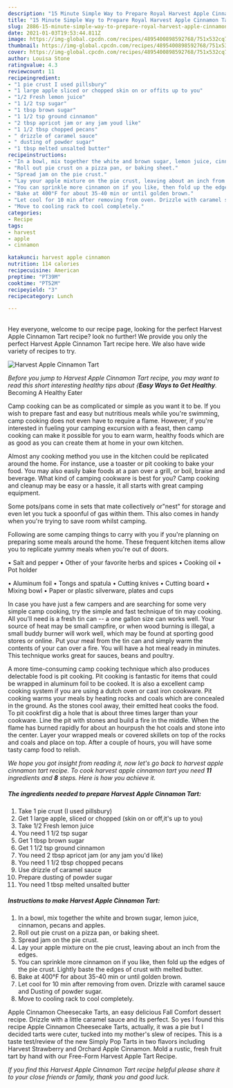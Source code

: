 ```yaml
---
description: "15 Minute Simple Way to Prepare Royal Harvest Apple Cinnamon Tart"
title: "15 Minute Simple Way to Prepare Royal Harvest Apple Cinnamon Tart"
slug: 2886-15-minute-simple-way-to-prepare-royal-harvest-apple-cinnamon-tart
date: 2021-01-03T19:53:44.811Z
image: https://img-global.cpcdn.com/recipes/4895400898592768/751x532cq70/harvest-apple-cinnamon-tart-recipe-main-photo.jpg
thumbnail: https://img-global.cpcdn.com/recipes/4895400898592768/751x532cq70/harvest-apple-cinnamon-tart-recipe-main-photo.jpg
cover: https://img-global.cpcdn.com/recipes/4895400898592768/751x532cq70/harvest-apple-cinnamon-tart-recipe-main-photo.jpg
author: Louisa Stone
ratingvalue: 4.3
reviewcount: 11
recipeingredient:
- "1 pie crust I used pillsbury"
- "1 large apple sliced or chopped skin on or offits up to you"
- "1/2 Fresh lemon juice"
- "1 1/2 tsp sugar"
- "1 tbsp brown sugar"
- "1 1/2 tsp ground cinnamon"
- "2 tbsp apricot jam or any jam youd like"
- "1 1/2 tbsp chopped pecans"
- " drizzle of caramel sauce"
- " dusting of powder sugar"
- "1 tbsp melted unsalted butter"
recipeinstructions:
- "In a bowl, mix together the white and brown sugar, lemon juice, cinnamon, pecans and apples."
- "Roll out pie crust on a pizza pan, or baking sheet."
- "Spread jam on the pie crust."
- "Lay your apple mixture on the pie crust, leaving about an inch from the edges."
- "You can sprinkle more cinnamon on if you like, then fold up the edges of the pie crust. Lightly baste the edges of crust with melted butter."
- "Bake at 400°F for about 35-40 min or until golden brown."
- "Let cool for 10 min after removing from oven. Drizzle with caramel sauce and Dusting of powder sugar."
- "Move to cooling rack to cool completely."
categories:
- Recipe
tags:
- harvest
- apple
- cinnamon

katakunci: harvest apple cinnamon 
nutrition: 114 calories
recipecuisine: American
preptime: "PT39M"
cooktime: "PT52M"
recipeyield: "3"
recipecategory: Lunch

---
```

<br>
Hey everyone, welcome to our recipe page, looking for the perfect Harvest Apple Cinnamon Tart recipe? look no further! We provide you only the perfect Harvest Apple Cinnamon Tart recipe here. We also have wide variety of recipes to try.
<br>


![Harvest Apple Cinnamon Tart](https://img-global.cpcdn.com/recipes/4895400898592768/751x532cq70/harvest-apple-cinnamon-tart-recipe-main-photo.jpg)

<i>Before you jump to Harvest Apple Cinnamon Tart recipe, you may want to read this short interesting healthy tips about {<strong>Easy Ways to Get Healthy</strong>.</i>
Becoming A Healthy Eater

    
Camp cooking can be as complicated or simple as you want it to be. If you wish to prepare fast and easy but nutritious meals while you're swimming, camp cooking does not even have to require a flame. However, if you're interested in fueling your camping excursion with a feast, then camp cooking can make it possible for you to earn warm, healthy foods which are as good as you can create them at home in your own kitchen.

 Almost any cooking method you use in the kitchen could be replicated around the home. For instance, use a toaster or pit cooking to bake your food. You may also easily bake foods at a pan over a grill, or boil, braise and beverage. What kind of camping cookware is best for you? Camp cooking and cleanup may be easy or a hassle, it all starts with great camping equipment.

Some pots/pans come in sets that mate collectively or"nest" for storage and even let you tuck a spoonful of gas within them. This also comes in handy when you're trying to save room whilst camping.

Following are some camping things to carry with you if you're planning on preparing some meals around the home. These frequent kitchen items allow you to replicate yummy meals when you're out of doors.

• Salt and pepper
• Other of your favorite herbs and spices
• Cooking oil
• Pot holder

• Aluminum foil
• Tongs and spatula
• Cutting knives
• Cutting board
• Mixing bowl
• Paper or plastic silverware, plates and cups

In case you have just a few campers and are searching for some very simple camp cooking, try the simple and fast technique of tin may cooking. All you'll need is a fresh tin can -- a one gallon size can works well. Your source of heat may be small campfire, or when wood burning is illegal, a small buddy burner will work well, which may be found at sporting good stores or online. Put your meal from the tin can and simply warm the contents of your can over a fire. You will have a hot meal ready in minutes.  This technique works great for sauces, beans and poultry.

A more time-consuming camp cooking technique which also produces delectable food is pit cooking. Pit cooking is fantastic for items that could be wrapped in aluminum foil to be cooked.  It is also a excellent camp cooking system if you are using a dutch oven or cast iron cookware. Pit cooking warms your meals by heating rocks and coals which are concealed in the ground. As the stones cool away, their emitted heat cooks the food. To pit cookfirst dig a hole that is about three times larger than your cookware. Line the pit with stones and build a fire in the middle. When the flame has burned rapidly for about an hourpush the hot coals and stone into the center. Layer your wrapped meals or covered skillets on top of the rocks and coals and place on top. After a couple of hours, you will have some tasty camp food to relish.


<i>We hope you got insight from reading it, now let's go back to harvest apple cinnamon tart recipe. To cook harvest apple cinnamon tart you need <strong>11</strong> ingredients and <strong>8</strong> steps. Here is how you achieve it.
</i>

##### The ingredients needed to prepare Harvest Apple Cinnamon Tart:

1. Take 1 pie crust (I used pillsbury)
1. Get 1 large apple, sliced or chopped (skin on or off,it&#39;s up to you)
1. Take 1/2 Fresh lemon juice
1. You need 1 1/2 tsp sugar
1. Get 1 tbsp brown sugar
1. Get 1 1/2 tsp ground cinnamon
1. You need 2 tbsp apricot jam (or any jam you&#39;d like)
1. You need 1 1/2 tbsp chopped pecans
1. Use  drizzle of caramel sauce
1. Prepare  dusting of powder sugar
1. You need 1 tbsp melted unsalted butter


##### Instructions to make Harvest Apple Cinnamon Tart:

1. In a bowl, mix together the white and brown sugar, lemon juice, cinnamon, pecans and apples.
1. Roll out pie crust on a pizza pan, or baking sheet.
1. Spread jam on the pie crust.
1. Lay your apple mixture on the pie crust, leaving about an inch from the edges.
1. You can sprinkle more cinnamon on if you like, then fold up the edges of the pie crust. Lightly baste the edges of crust with melted butter.
1. Bake at 400°F for about 35-40 min or until golden brown.
1. Let cool for 10 min after removing from oven. Drizzle with caramel sauce and Dusting of powder sugar.
1. Move to cooling rack to cool completely.


Apple Cinnamon Cheesecake Tarts, an easy delicious Fall Comfort dessert recipe. Drizzle with a little caramel sauce and its perfect. So yes I found this recipe Apple Cinnamon Cheesecake Tarts, actually, it was a pie but I decided tarts were cuter, tucked into my mother&#39;s slew of recipes. This is a taste test/review of the new Simply Pop Tarts in two flavors including Harvest Strawberry and Orchard Apple Cinnamon. Mold a rustic, fresh fruit tart by hand with our Free-Form Harvest Apple Tart Recipe. 

<i>If you find this Harvest Apple Cinnamon Tart recipe helpful please share it to your close friends or family, thank you and good luck.</i>
